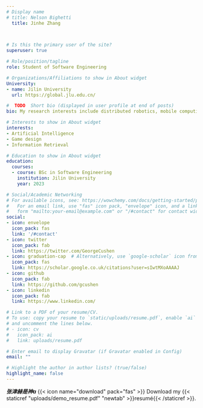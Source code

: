 ```yaml
---
# Display name
# title: Nelson Bighetti
  title: Jinhe Zhang
 


# Is this the primary user of the site?
superuser: true

# Role/position/tagline
role: Student of Software Engineering

# Organizations/Affiliations to show in About widget
University:
- name: Jilin University
  url: https://global.jlu.edu.cn/

#  TODO  Short bio (displayed in user profile at end of posts)
bio: My research interests include distributed robotics, mobile computing and programmable matter.

# Interests to show in About widget
interests:
- Artificial Intelligence
- Game design
- Information Retrieval

# Education to show in About widget
education:
  courses:
  - course: BSc in Software Engineering
    institution: Jilin University
    year: 2023

# Social/Academic Networking
# For available icons, see: https://wowchemy.com/docs/getting-started/page-builder/#icons
#   For an email link, use "fas" icon pack, "envelope" icon, and a link in the
#   form "mailto:your-email@example.com" or "/#contact" for contact widget.
social:
- icon: envelope
  icon_pack: fas
  link: '/#contact'
- icon: twitter
  icon_pack: fab
  link: https://twitter.com/GeorgeCushen
- icon: graduation-cap  # Alternatively, use `google-scholar` icon from `ai` icon pack
  icon_pack: fas
  link: https://scholar.google.co.uk/citations?user=sIwtMXoAAAAJ
- icon: github
  icon_pack: fab
  link: https://github.com/gcushen
- icon: linkedin
  icon_pack: fab
  link: https://www.linkedin.com/

# Link to a PDF of your resume/CV.
# To use: copy your resume to `static/uploads/resume.pdf`, enable `ai` icons in `params.toml`, 
# and uncomment the lines below.
# - icon: cv
#   icon_pack: ai
#   link: uploads/resume.pdf

# Enter email to display Gravatar (if Gravatar enabled in Config)
email: ""

# Highlight the author in author lists? (true/false)
highlight_name: false
---
```


***张津赫是神a***
{{< icon name="download" pack="fas" >}} Download my {{< staticref "uploads/demo_resume.pdf" "newtab" >}}resumé{{< /staticref >}}.
